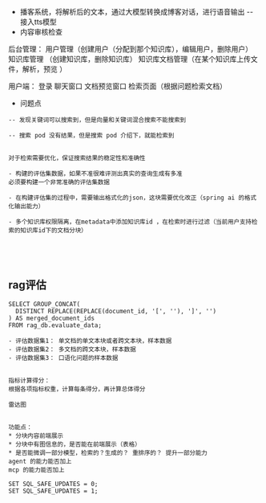 

* 播客系统，将解析后的文本，通过大模型转换成博客对话，进行语音输出 -- 接入tts模型
* 内容审核检查




后台管理：
用户管理（创建用户（分配到那个知识库），编辑用户，删除用户）
知识库管理 （创建知识库，删除知识库）
知识库文档管理（在某个知识库上传文件，解析，预览 ）


用户端：
登录
聊天窗口
文档预览窗口
检索页面（根据问题检索文档）



* 问题点
```angular2html  
-- 发现关键词可以搜索到，但是向量和关键词混合搜索不能搜索到

-- 搜索 pod 没有结果，但是搜索 pod 介绍下，就能检索到 


对于检索需要优化，保证搜索结果的稳定性和准确性

- 构建的评估集数据，如果不准很难评测出真实的查询生成有多准
必须要构建一个非常准确的评估集数据

- 在构建评估集的过程中，需要输出格式化的json，这块需要优化改正（spring ai 的格式化输出能力）

- 多个知识库权限隔离，在metadata中添加知识库id ，在检索时进行过滤（当前用户支持检索的知识库id下的文档分块）





```

## rag评估
```angular2html
SELECT GROUP_CONCAT(
  DISTINCT REPLACE(REPLACE(document_id, '[', ''), ']', '')
) AS merged_document_ids 
FROM rag_db.evaluate_data;

- 评估数据集1： 单文档的单文本块或者跨文本块，样本数据
- 评估数据集2： 多文档的跨文本块，样本数据
- 评估数据集3： 口语化问题的样本数据


指标计算得分：
根据各项指标权重，计算每条得分，再计算总体得分

雷达图


```

```angular2html
功能点：
* 分块内容前端展示
* 分块中有图信息的，是否能在前端展示（表格）
* 是否能微调一部分模型，检索的？生成的？ 重排序的？ 提升一部分能力
agent 的能力能否加上
mcp 的能力能否加上
```


```angular2html
SET SQL_SAFE_UPDATES = 0;
SET SQL_SAFE_UPDATES = 1;
```